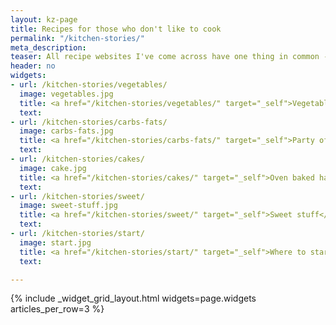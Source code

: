 ```yaml
---
layout: kz-page
title: Recipes for those who don't like to cook
permalink: "/kitchen-stories/"
meta_description:
teaser: All recipe websites I've come across have one thing in common - they are made by people who love to cook. Here I made a list of my favourite recipes to share with people like me, who would rather go out for a run than cook. The recipe instructions are optimised for speed and using less items you'll need to wash later. All amounts are in grams, even for liquids, so you can add everything into a container on the scales, without using any measuring devices. No photos included because it doesn't matter how it looks like; the goal is to make nutritious and satisfying meals. You still won't love cooking, but you'll love the food you make and how it makes you feel.
header: no
widgets:
- url: /kitchen-stories/vegetables/
  image: vegetables.jpg
  title: <a href="/kitchen-stories/vegetables/" target="_self">Vegetable-centric dishes</a>
  text:
- url: /kitchen-stories/carbs-fats/
  image: carbs-fats.jpg
  title: <a href="/kitchen-stories/carbs-fats/" target="_self">Party of carbs and fats</a>
  text:
- url: /kitchen-stories/cakes/
  image: cake.jpg
  title: <a href="/kitchen-stories/cakes/" target="_self">Oven baked happiness</a>
  text:
- url: /kitchen-stories/sweet/
  image: sweet-stuff.jpg
  title: <a href="/kitchen-stories/sweet/" target="_self">Sweet stuff</a>
  text:
- url: /kitchen-stories/start/
  image: start.jpg
  title: <a href="/kitchen-stories/start/" target="_self">Where to start</a>
  text:

---
```


{% include _widget_grid_layout.html widgets=page.widgets articles_per_row=3 %}
